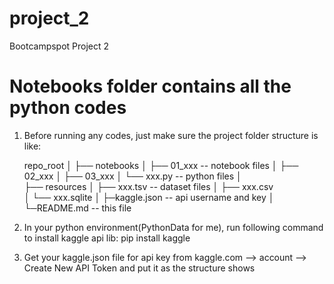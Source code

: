 # project_2
Bootcampspot Project 2

# Notebooks folder contains all the python codes

1. Before running any codes, just make sure the project folder structure is like:

    repo_root
    │
    ├── notebooks
    │   ├── 01_xxx -- notebook files
    │   ├── 02_xxx 
    │   ├── 03_xxx
    │   └── xxx.py -- python files
    │   
    ├── resources
    │   ├── xxx.tsv -- dataset files
    │   ├── xxx.csv  
    │   └── xxx.sqlite
    │
    ├─kaggle.json -- api username and key
    │
    └─README.md -- this file

2. In your python environment(PythonData for me), run following command to install kaggle api lib:
    pip install kaggle

3. Get your kaggle.json file for api key from kaggle.com ——> account ——> Create New API Token and put it as the structure shows

